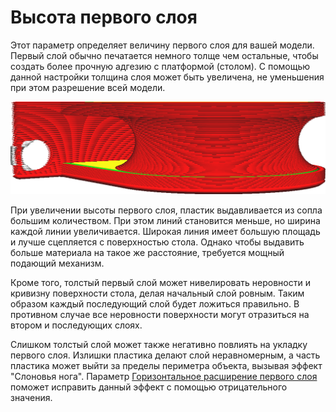 Высота первого слоя
====
Этот параметр определяет величину первого слоя для вашей модели. Первый слой обычно печатается немного толще чем остальные, чтобы создать более прочную адгезию с платформой (столом). С помощью данной настройки толщина слоя может быть увеличена, не уменьшения при этом разрешение всей модели.

![Первый, начальный слой толще остальных](../../../articles/images/layer_height_0.png)

При увеличении высоты первого слоя, пластик выдавливается из сопла большим количеством. При этом линий становится меньше, но ширина каждой линии увеличивается. Широкая линия имеет большую площадь и лучше сцепляется с поверхностью стола. Однако чтобы выдавить больше материала на такое же расстояние, требуется мощный подающий механизм.

Кроме того, толстый первый слой может нивелировать неровности и кривизну поверхности стола, делая начальный слой ровным. Таким образом каждый последующий слой будет ложиться правильно. В противном случае все неровности поверхности могут отразиться на втором и последующих слоях.

Слишком толстый слой может также негативно повлиять на укладку первого слоя. Излишки пластика делают слой неравномерным, а часть пластика может выйти за пределы периметра объекта, вызывая эффект "Слоновья нога". Параметр [Горизонтальное расширение первого слоя](../../../articles/shell/xy_offset_layer_0.md) поможет исправить данный эффект с помощью отрицательного значения.